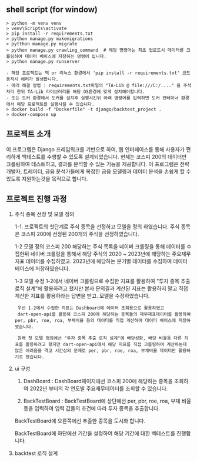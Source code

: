 ## shell script (for window)
``` 
> python -m venv venv
> venv\Scripts\activate
> pip install -r requirements.txt   
> python manage.py makemigrations  
> pytthon manage.py migrate 
> python manage.py crawling_command  # 해당 명령어는 최초 업로드시 데이터를 크롤링하여 데이터 베이스에 저장하는 명령어 입니다.
> python manage.py runserver

- 해당 프로젝트는 맥 or 리눅스 환경에서 'pip install -r requirements.txt' 코드 동작시 에러가 발생합니다.
- 에러 해결 방법 : requirements.txt파일의 "TA-Lib @ file:///C:/...." 을 주석처리 한뒤 TA-Lib 라이브러리를 해당 OS환경에 맞게 설치해야합니다.
- 또는 도커 환경에서 도커를 설치후 실행시킨뒤 아래 명령어를 입력하면 도커 컨테이너 환경에서 해당 프로젝트를 실행시킬 수 있습니다.
> docker build -f "Dockerfile" -t django/backtest_project .
> docker-compose up
```

## 프로젝트 소개

이 프로그램은 Django 프레임워크를 기반으로 하여, 웹 인터페이스를 통해 사용자가 편리하게 백테스트를 수행할 수 있도록 설계되었습니다. 현제는 코스피 200의 데이터만 크롤링하여 테스트하고, 결과를 분석할 수 있는 기능을 제공합니다. 이 프로그램은 전략 개발자, 트레이더, 금융 분석가들에게 복잡한 금융 모델링과 데이터 분석을 손쉽게 할 수 있도록 지원하는것을 목적으로 합니다.

## 프로젝트 진행 과정

1. 주식 종목 선정 및 모델 정의

    1-1. 프로젝트의 첫단계로 주식 종목을 선정하고 모델을 정의 하였습니다.
        주식 종목은 코스피 200에 선정된 200개의 주식을 선정하였습니다.

    1-2 모델 정의
        코스피 200 해당하는 주식 목록을 네이버 크롤링을 통해 데이터를 수집한뒤 네이버 크롤링을 통해서 해당 주식의 2020 ~ 2023년에 해당하는 주요재무지표 데이터를 수집하였고. 2023년에 해당하는 분기별 데이터를 수집하여 데이터베이스에 저장하였습니다.
    
    1-3 모델 수정
        1-2에서 네이버 크롤링으로 수집한 지표를 활용하여 "투자 종목 추출 로직 설계"에 활용하려고 했지만 본사 문의결과 계산된 지표는 활용하지 말고 직접 계산한 지표를 활용하라는 답변을 받고. 모델을 수정하였습니다.

        우선 1-2에서 수집한 지표는 Dashboard에 데이터 조회용으로 활용하였고
        dart-open-api를 활용해 코스피 200에 해당하는 종목들의 재무재표데이터를 활용하여 per, pbr, roe, roa, 부채비율 등의 데이터를 직접 계산하여 데이터 베이스에 저장하였습니다.

        원래 첫 모델 정의에선 "투자 종목 추출 로직 설계"에 배당성향, 배당 비율등 다른 지표를 활용하려고 했지만 dart-open-api에서 해당 지표를 직접 크롤링하여 계산하는데 많은 어려움을 격고 시간상의 문제로 per, pbr, roe, roa, 부채비율 데이터만 활용하기로 했습니다.

2. ui 구성 

    1. DashBoard : DashBoard페이지에선 코스피 200에 해당하는 종목을 조회하여 2022년 부터의 각 연도별 주요재무데이터를 조회할 수 있습니다.

    2. BackTestBoard : BackTestBoard에 상단에선 per, pbr, roe, roa, 부채 비율등을 입력하여 입력 값들의 조건에 따라 투자 종목을 추출합니다.

    BackTestBoard에 오른쪽에선 추출한 종목을 도시화 합니다.

    BackTestBoard에 하단에선 기간을 설정하여 해당 기간에 대한 백테스트를 진행합니다.

3. backtest 로직 설계





